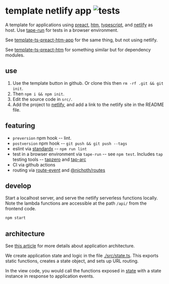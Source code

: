 # template netlify app ![tests](https://github.com/nichoth/template-netlify-app/actions/workflows/nodejs.yml/badge.svg)

A template for applications using [preact](https://preactjs.com/), [htm](https://github.com/developit/htm/tree/master), [typescript](https://www.typescriptlang.org/), and [netlify](https://www.netlify.com/) as host. Use [tape-run](https://github.com/juliangruber/tape-run) for tests in a browser environment.

See [template-ts-preact-htm-app](https://github.com/nichoth/template-ts-preact-htm-app) for the same thing, but not using netlify.

See [template-ts-preact-htm](https://github.com/nichoth/template-ts-preact-htm) for something similar but for dependency modules.

## use

1. Use the template button in github. Or clone this then `rm -rf .git && git init`. 
2. Then `npm i && npm init`.
3. Edit the source code in `src/`.
4. Add the project to [netlify](https://www.netlify.com/), and add a link to the netlify site in the README file.

## featuring

* `preversion` npm hook -- lint.
* `postversion` npm hook -- `git push && git push --tags`
* eslint via [standardx](https://www.npmjs.com/package/standardx) -- `npm run lint`
* test in a browser environment via `tape-run` -- see `npm test`. Includes `tap` testing tools -- [tapzero](https://github.com/nichoth/tapzero) and [tap-arc](https://www.npmjs.com/package/tap-arc)
* CI via github actions
* routing via [route-event](https://github.com/nichoth/route-event) and [@nichoth/routes](https://github.com/nichoth/routes)

## develop

Start a localhost server, and serve the netlify serverless functions locally. Note the lambda functions are accessible at the path `/api/` from the frontend code.

```sh
npm start
```

## architecture

See [this article](https://gomakethings.com/easier-state-management-with-preact-signals/) for more details about application architecture.

We create application state and logic in the file [./src/state.ts](./src/state.ts). This exports static functions, creates a state object, and sets up URL routing.

In the view code, you would call the functions exposed in [state](./src/state.ts) with a state instance in response to application events.
